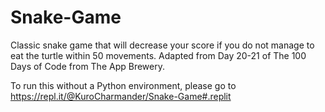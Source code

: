 # Snake-Game
Classic snake game that will decrease your score if you do not manage to eat the turtle within 50 movements. Adapted from Day 20-21 of The 100 Days of Code from The App Brewery.

To run this without a Python environment, please go to https://repl.it/@KuroCharmander/Snake-Game#.replit
